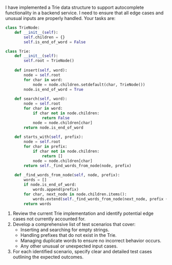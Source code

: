 I have implemented a Trie data structure to support autocomplete functionality in a backend service. I need to ensure that all edge cases and unusual inputs are properly handled. Your tasks are:

```python
class TrieNode:
    def __init__(self):
        self.children = {}
        self.is_end_of_word = False

class Trie:
    def __init__(self):
        self.root = TrieNode()
  
    def insert(self, word):
        node = self.root
        for char in word:
            node = node.children.setdefault(char, TrieNode())
        node.is_end_of_word = True
  
    def search(self, word):
        node = self.root
        for char in word:
            if char not in node.children:
                return False
            node = node.children[char]
        return node.is_end_of_word
  
    def starts_with(self, prefix):
        node = self.root
        for char in prefix:
            if char not in node.children:
                return []
            node = node.children[char]
        return self._find_words_from_node(node, prefix)
  
    def _find_words_from_node(self, node, prefix):
        words = []
        if node.is_end_of_word:
            words.append(prefix)
        for char, next_node in node.children.items():
            words.extend(self._find_words_from_node(next_node, prefix + char))
        return words
```

1. Review the current Trie implementation and identify potential edge cases not currently accounted for.
2. Develop a comprehensive list of test scenarios that cover:
   - Inserting and searching for empty strings.
   - Handling prefixes that do not exist in the Trie.
   - Managing duplicate words to ensure no incorrect behavior occurs.
   - Any other unusual or unexpected input cases.
3. For each identified scenario, specify clear and detailed test cases outlining the expected outcomes.